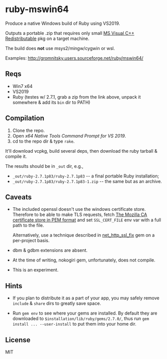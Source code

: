 # ruby-mswin64

Produce a native Windows build of Ruby using VS2019.

Outputs a portable .zip that requires only small [MS Visual C++
Redistributable][] pkg on a target machine.

[MS Visual C++ Redistributable]: https://aka.ms/vs/16/release/vc_redist.x64.exe

The build does **not** use msys2/mingw/cygwin or wsl.

Examples: http://gromnitsky.users.sourceforge.net/ruby/mswin64/

## Reqs

* Win7 x64
* VS2019
* Ruby (testes w/ 2.7.1, grab a zip from the link above, unpack it
  somewhere & add its `bin` dir to PATH)

## Compilation

1. Clone the repo.
2. Open *x64 Native Tools Command Prompt for VS 2019*.
3. cd to the repo dir & type `rake`.

It'll download vcpkg, build several deps, then download the ruby
tarball & compile it.

The results should be in `_out` dir, e.g.,

* `_out/ruby-2.7.1p83/ruby-2.7.1p83` -- a final portable Ruby
  installation;
* `_out/ruby-2.7.1p83/ruby-2.7.1p83-1.zip` -- the same but as an
  archive.

## Caveats

* The included openssl doesn't use the windows certificate
  store. Therefore to be able to make TLS requests, fetch [The Mozilla
  CA certificate store in PEM format][] and set `SSL_CERT_FILE` env
  var with a full path to the file.

  Alternatively, use a technique described in [net_http_ssl_fix][] gem
  on a per-project basis.

* dbm & gdbm extensions are absent.

* At the time of writing, nokogiri gem, unfortunately, does not
  compile.

* This is an experiment.

[The Mozilla CA certificate store in PEM format]: https://curl.haxx.se/ca/cacert.pem
[net_http_ssl_fix]: https://github.com/liveeditor/net_http_ssl_fix

## Hints

* If you plan to distribute it as a part of your app, you may safely
  remove `include` & `share` dirs to greatly save space.

* Run `gem env` to see where your gems are installed. By default they
  are downloaded to `$installation/lib/ruby/gems/2.7.0/`, thus run
  `gem install ... --user-install` to put them into your home dir.

## License

MIT
